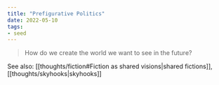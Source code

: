 ```yaml
---
title: "Prefigurative Politics"
date: 2022-05-10
tags:
- seed
---
```


> How do we create the world we want to see in the future?

See also: [[thoughts/fiction#Fiction as shared visions|shared fictions]], [[thoughts/skyhooks|skyhooks]]